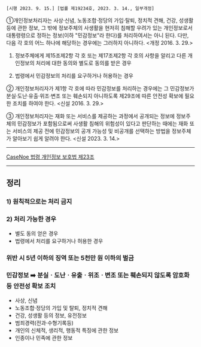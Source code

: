 

`[시행 2023. 9. 15.] [법률 제19234호, 2023. 3. 14., 일부개정]`


①개인정보처리자는 사상·신념, 노동조합·정당의 가입·탈퇴, 정치적 견해, 건강, 성생활 등에 관한 정보, 그 밖에 정보주체의 사생활을 현저히 침해할 우려가 있는 개인정보로서 대통령령으로 정하는 정보(이하 "민감정보"라 한다)를 처리하여서는 아니 된다. 다만, 다음 각 호의 어느 하나에 해당하는 경우에는 그러하지 아니하다. <개정 2016. 3. 29.>

1. 정보주체에게 제15조제2항 각 호 또는 제17조제2항 각 호의 사항을 알리고 다른 개인정보의 처리에 대한 동의와 별도로 동의를 받은 경우

2. 법령에서 민감정보의 처리를 요구하거나 허용하는 경우

② 개인정보처리자가 제1항 각 호에 따라 민감정보를 처리하는 경우에는 그 민감정보가 분실·도난·유출·위조·변조 또는 훼손되지 아니하도록 제29조에 따른 안전성 확보에 필요한 조치를 하여야 한다. <신설 2016. 3. 29.>

③ 개인정보처리자는 재화 또는 서비스를 제공하는 과정에서 공개되는 정보에 정보주체의 민감정보가 포함됨으로써 사생활 침해의 위험성이 있다고 판단하는 때에는 재화 또는 서비스의 제공 전에 민감정보의 공개 가능성 및 비공개를 선택하는 방법을 정보주체가 알아보기 쉽게 알려야 한다. <신설 2023. 3. 14.>

--- 

[CaseNoe 법령 개인정보 보호법 제23조](https://casenote.kr/%EB%B2%95%EB%A0%B9/%EA%B0%9C%EC%9D%B8%EC%A0%95%EB%B3%B4_%EB%B3%B4%ED%98%B8%EB%B2%95/%EC%A0%9C22%EC%A1%B0%EC%9D%982)

---
## 정리

### 1) 원칙적으로는 처리 금지
### 2) 처리 가능한 경우
- 별도 동의 얻은 경우
- 법령에서 처리를 요구하거나 허용한 경우  

### 위반 시 5년 이하의 징역 또는 5천만 원 이하의 벌금

### 민감정보 ➡️ 분실ㆍ도난ㆍ유출ㆍ위조ㆍ변조 또는 훼손되지 않도록 암호화 등 안전성 확보 조치

- 사상, 신념
- 노동조합·정당의 가입 및 탈퇴, 정치적 견해
- 건강, 성생활 등의 정보, 유전정보
- 범죄경력(전과·수형기록등)
- 개인의 신체적, 생리적, 행동적 특징에 관한 정보
- 인종이나 민족에 관한 정보
